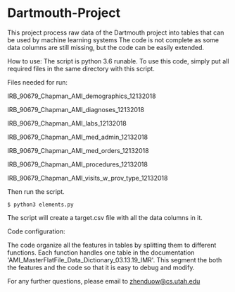 # Dartmouth-Project
This project process raw data of the Dartmouth project  into tables that can be used by machine learning systems
The code is not complete as some data columns are still missing, but the code can be easily extended.

How to use:
The script is python 3.6 runable.
To use this code, simply put all required files in the same directory with this script. 

Files needed for run:

IRB_90679_Chapman_AMI_demographics_12132018

IRB_90679_Chapman_AMI_diagnoses_12132018

IRB_90679_Chapman_AMI_labs_12132018

IRB_90679_Chapman_AMI_med_admin_12132018

IRB_90679_Chapman_AMI_med_orders_12132018

IRB_90679_Chapman_AMI_procedures_12132018

IRB_90679_Chapman_AMI_visits_w_prov_type_12132018

Then run the script.

```
$ python3 elements.py
```

The script will create a target.csv file with all the data columns in it.

Code configuration:

The code organize all the features in tables by splitting them to different functions.
Each function handles one table in the documentation 'AMI_MasterFlatFile_Data_Dictionary_03.13.19_IMR'.
This segment the both the features and the code so that it is easy to debug and modify.

For any further questions, please email to zhenduow@cs.utah.edu
